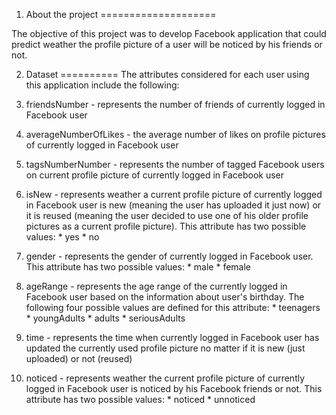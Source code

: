 1. About the project
====================

The objective of this project was to develop Facebook application that could predict weather the profile picture of a user 
will be noticed by his friends or not. 

2. Dataset
==========
The attributes considered for each user using this application include the following:

  1. friendsNumber - represents the number of friends of currently logged in Facebook user
  2. averageNumberOfLikes - the average number of likes on profile pictures of currently logged in Facebook user
  3. tagsNumberNumber - represents the number of tagged Facebook users on current profile picture of currently logged in 
Facebook user
  4. isNew - represents weather a current profile picture of currently logged in Facebook user is new (meaning the user
has uploaded it just now) or it is reused (meaning the user decided to use one of his older profile pictures as a current
profile picture). This attribute has two possible values:
    * yes
    * no
  5. gender - represents the gender of currently logged in Facebook user. This attribute has two possible values:
    * male
    * female
  6. ageRange - represents the age range of the currently logged in Facebook user based on the information about user's
birthday. The following four possible values are defined for this attribute:
    * teenagers
    * youngAdults
    * adults
    * seriousAdults
  7. time - represents the time when currently logged in Facebook user has updated the currently used profile picture 
no matter if it is new (just uploaded) or not (reused)
  8. noticed - represents weather the current profile picture of currently logged in Facebook user is noticed by his Facebook friends or not. This attribute has two possible values:
    * noticed
    * unnoticed
